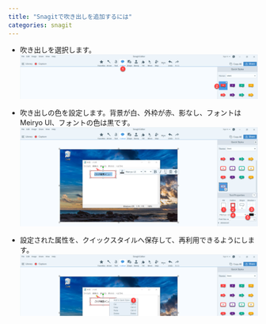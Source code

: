 ```yaml
---
title: "Snagitで吹き出しを追加するには"
categories: snagit
---
```


- 吹き出しを選択します。
![](../assets/images/2020-02-11-08-30-55.png)

- 吹き出しの色を設定します。背景が白、外枠が赤、影なし、フォントはMeiryo UI、フォントの色は黒です。
![](../assets/images/2020-02-11-08-31-15.png)

- 設定された属性を、クイックスタイルへ保存して、再利用できるようにします。
![](../assets/images/2020-02-11-08-31-34.png)

